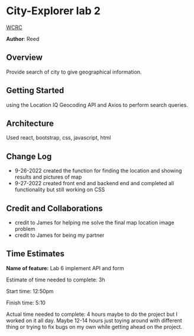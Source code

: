 # City-Explorer lab 2

[WCRC](!/WCRC.png)

**Author**: Reed

## Overview

Provide search of city to give geographical information.

## Getting Started

using the Location IQ Geocoding API and Axios to perform search queries.

## Architecture

Used react, bootstrap, css, javascript, html

## Change Log

- 9-26-2022 created the function for finding the location and showing results and pictures of map
- 9-27-2022 created front end and backend end and completed all functionality but still working on CSS

## Credit and Collaborations

- credit to James for helping me solve the final map location image problem
- credit to James for being my partner

## Time Estimates

**Name of feature:** Lab 6 implement API and form

Estimate of time needed to complete: 3h

Start time: 12:50pm

Finish time: 5:10

Actual time needed to complete: 4 hours maybe to do the project but I worked on it all day. Maybe 12-14 hours just toying around with different thing or trying to fix bugs on my own while getting ahead on the project.
